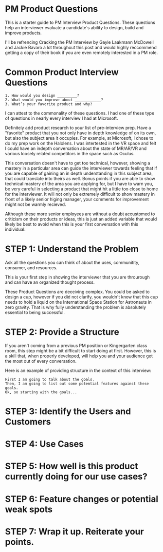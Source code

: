 # PM Product Questions

This is a starter guide to PM Interview Product Questions. These questions help an interviewer evaluate a candidate's ability to design, build and improve products. 

I'll be refrencing Cracking the PM Interview by Gayle Laakmann McDowell and Jackie Bavaro a lot throughout this post and would highly reccommend getting a copy of their book if you are even remotely interested in a PM role. 

# Common Product Interview Questions
```
1. How would you design _________? 
2. What would you improve about ____________?
3. What’s your favorite product and why?
```

I can attest to the commonality of these questions. I had one of these type of questions in nearly every interview I had at Microsoft. 

Definitely add product research to your list of pre-interview prep. Have a "favorite" product that you not only have in depth knowledge of on its own, but also the subject area it occupies. For example, at Microsoft, I chose to do my prep work on the Halolens. I was intertested in the VR space and felt I could have an indepth conversation about the state of MR/AR/VR and various loosely related competitors in the space such as Oculus. 

This conversation doesn't have to get too technical, however, showing a mastery in a particular area can guide the interviewer towards feeling that if you are capable of gaining an in depth understanding in this subject area, that could translate into theirs as well. Bonus points if you are able to show technical mastery of the area you are applying for, but I have to warn you, be very careful in selecting a product that might hit a little too close to home for the interviewer. It will not only be extremely difficult to show mastery in front of a likely senior higing manager, your comments for improvement might not be warmly recieved. 

Although these more senior employees are without a doubt accustomed to criticism on their products or ideas, this is just an added variable that would likely be best to avoid when this is your first conversation with this individual. 

# STEP 1: Understand the Problem

Ask all the questions you can think of about the uses, communitity, consumer, and resources.

This is your first step in showing the interviewer that you are throurough and can have an organized thought process.

These Product Questions are deceiving complex. You could be asked to design a cup, however if you did not clarify, you wouldn't know that this cup needs to hold a liquid on the International Space Station for Astronauts in zero gravity. That is why fully understanding the problem is absolutely essential to being successful.

# STEP 2: Provide a Structure
If you aren't coming from a previous PM position or Kingergarten class room, this step might be a bit difficult to start doing at first. However, this is a skill that, when properly developed, will help you and your audience get the most out of every conversation. 

Here is an example of providing structure in the context of this interview:
```
First I am going to talk about the goals.
Then, I am going to list out some potential features against these goals.
Ok, so starting with the goals...
```



# STEP 3: Identify the Users and Customers

# STEP 4: Use Cases

# STEP 5: How well is this product currently doing for our use cases?

# STEP 6: Feature changes or potential weak spots

# STEP 7: Wrap it up. Reiterate your points. 
